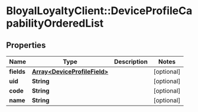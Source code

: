 # BloyalLoyaltyClient::DeviceProfileCapabilityOrderedList

## Properties
Name | Type | Description | Notes
------------ | ------------- | ------------- | -------------
**fields** | [**Array&lt;DeviceProfileField&gt;**](DeviceProfileField.md) |  | [optional] 
**uid** | **String** |  | [optional] 
**code** | **String** |  | [optional] 
**name** | **String** |  | [optional] 

